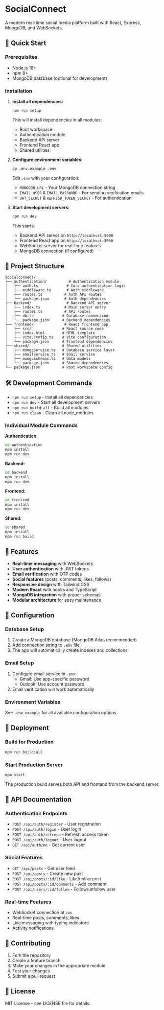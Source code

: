 # SocialConnect

A modern real-time social media platform built with React, Express, MongoDB, and WebSockets.

## 🚀 Quick Start

### Prerequisites
- Node.js 18+ 
- npm 8+
- MongoDB database (optional for development)

### Installation

1. **Install all dependencies:**
   ```bash
   npm run setup
   ```
   
   This will install dependencies in all modules:
   - Root workspace
   - Authentication module
   - Backend API server  
   - Frontend React app
   - Shared utilities

2. **Configure environment variables:**
   ```bash
   cp .env.example .env
   ```
   
   Edit `.env` with your configuration:
   - `MONGODB_URL` - Your MongoDB connection string
   - `EMAIL_USER` & `EMAIL_PASSWORD` - For sending verification emails
   - `JWT_SECRET` & `REFRESH_TOKEN_SECRET` - For authentication

3. **Start development servers:**
   ```bash
   npm run dev
   ```
   
   This starts:
   - Backend API server on `http://localhost:5000`
   - Frontend React app on `http://localhost:3000`
   - WebSocket server for real-time features
   - MongoDB connection (if configured)

## 📁 Project Structure

```
socialconnect/
├── authentication/          # Authentication module
│   ├── auth.ts             # Core authentication logic
│   ├── middleware.ts       # Auth middleware
│   ├── routes.ts          # Auth API routes
│   └── package.json       # Auth dependencies
├── backend/                # Backend API server
│   ├── index.ts           # Main server entry
│   ├── routes.ts          # API routes
│   ├── db.ts             # Database connection
│   └── package.json      # Backend dependencies
├── frontend/              # React frontend app
│   ├── src/              # React source code
│   ├── index.html        # HTML template
│   ├── vite.config.ts    # Vite configuration
│   └── package.json      # Frontend dependencies
├── shared/               # Shared utilities
│   ├── mongoService.ts   # Database service layer
│   ├── emailService.ts   # Email service
│   ├── mongoSchemas.ts   # Data models
│   └── package.json      # Shared dependencies
└── package.json          # Root workspace config
```

## 🛠️ Development Commands

- `npm run setup` - Install all dependencies
- `npm run dev` - Start all development servers
- `npm run build:all` - Build all modules
- `npm run clean` - Clean all node_modules

### Individual Module Commands

**Authentication:**
```bash
cd authentication
npm install
npm run dev
```

**Backend:**
```bash
cd backend  
npm install
npm run dev
```

**Frontend:**
```bash
cd frontend
npm install  
npm run dev
```

**Shared:**
```bash
cd shared
npm install
npm run build
```

## 🌟 Features

- **Real-time messaging** with WebSockets
- **User authentication** with JWT tokens
- **Email verification** with OTP codes
- **Social features** (posts, comments, likes, follows)
- **Responsive design** with Tailwind CSS
- **Modern React** with hooks and TypeScript
- **MongoDB integration** with proper schemas
- **Modular architecture** for easy maintenance

## 🔧 Configuration

### Database Setup
1. Create a MongoDB database (MongoDB Atlas recommended)
2. Add connection string to `.env` file
3. The app will automatically create indexes and collections

### Email Setup  
1. Configure email service in `.env`:
   - Gmail: Use app-specific password
   - Outlook: Use account password
2. Email verification will work automatically

### Environment Variables
See `.env.example` for all available configuration options.

## 🚀 Deployment

### Build for Production
```bash
npm run build:all
```

### Start Production Server
```bash
npm start
```

The production build serves both API and frontend from the backend server.

## 📝 API Documentation

### Authentication Endpoints
- `POST /api/auth/register` - User registration
- `POST /api/auth/login` - User login  
- `POST /api/auth/refresh` - Refresh access token
- `POST /api/auth/logout` - User logout
- `GET /api/auth/me` - Get current user

### Social Features
- `GET /api/posts` - Get user feed
- `POST /api/posts` - Create new post
- `POST /api/posts/:id/like` - Like/unlike post
- `POST /api/posts/:id/comments` - Add comment
- `POST /api/users/:id/follow` - Follow/unfollow user

### Real-time Features
- WebSocket connection at `/ws`
- Real-time posts, comments, likes
- Live messaging with typing indicators
- Activity notifications

## 🤝 Contributing

1. Fork the repository
2. Create a feature branch
3. Make your changes in the appropriate module
4. Test your changes
5. Submit a pull request

## 📄 License

MIT License - see LICENSE file for details.